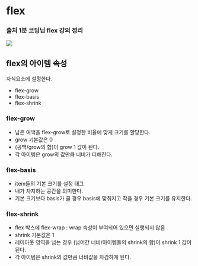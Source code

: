 # flex

### 출처 1분 코딩님 flex 강의 정리

<img src="https://s3.us-west-2.amazonaws.com/secure.notion-static.com/c38322d9-89d1-47d9-99b7-d35c9dcca753/CSS-2.jpg?X-Amz-Algorithm=AWS4-HMAC-SHA256&X-Amz-Content-Sha256=UNSIGNED-PAYLOAD&X-Amz-Credential=AKIAT73L2G45EIPT3X45%2F20220104%2Fus-west-2%2Fs3%2Faws4_request&X-Amz-Date=20220104T163447Z&X-Amz-Expires=86400&X-Amz-Signature=7d71b97f65ffa0e5bd550b9f592c966072b77b15cf9892364026c891be16e430&X-Amz-SignedHeaders=host&response-content-disposition=filename%20%3D%22CSS-2.jpg%22&x-id=GetObject">

## flex의 아이템 속성

자식요소에 설정한다.

- flex-grow
- flex-basis
- flex-shrink

### flex-grow

- 남은 여백을 flex-grow로 설정한 비율에 맞게 크기를 할당한다.
- grow 기본값은 0
- (공백/grow의 합)이 grow 1 값이 된다.
- 각 아이템은 grow의 값만큼 너비가 더해진다.

### flex-basis

- item들의 기본 크기를 설정 태그
- 내가 차지하는 공간을 의미한다.
- 기본 크기보다 basis가 클 경우 basis에 맞춰지고 작을 경우 기본 크기를 유지한다.

### flex-shrink

- flex 박스에 flex-wrap : wrap 속성이 부여되어 있으면 실행되지 않음
- shrink 기본값은 1
- 레이아웃 영역을 넘는 경우 (넘어간 너비/아이템들의 shrink의 합)이 shrink 1 값이 된다.
- 각 아이템은 shrink의 값만큼 너비값을 차감하게 된다.
